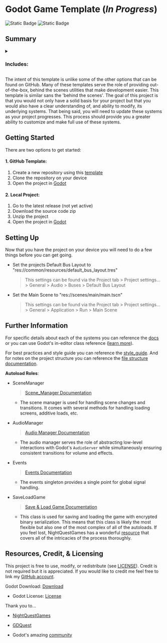 # Godot Game Template (***In Progress***)


![Static Badge](https://img.shields.io/badge/Godot-4.2-blue?logo=godotengine&logoColor=ffffff&style=flat-square&labelColor=121821) 
![Static Badge](https://img.shields.io/badge/License-MIT-750014?style=flat-square&labelColor=121821)


## Summary
<details>
<summary><h3>Includes:</h2></summary>

- Player
  
  > Basic movement state machine with idle, moving, jumping, and falling states
  > already setup.
  
- State Machine
  
  > Basic finite state machine for managing anything with single active states.
  > (e.g. player, enemy, crops, etc.)
  
- Save &amp; Load System
  
  > Uses encrypted binary serialization to provide security, a smaller save file,
  > and a custom save structure. This system is highly customizable for more
  > complex projects. Also contains methods for saving and loading user
  > preferences (controls, volume, etc.).
  
- Scene Manager
  
  > A simple scene manager to provide additional utilites such as a loading screen
  > and simple pause and resume functions to abstract and simplify basic processes.

- Basic Menus
  > Simple main menu, loading screen, and settings menu. They are purely functional
  > and will require sprucing up. They have built in scene changes and buttons for
  > necessary interaction. The settings menu interfaces with necessary systems
  > and can update and save user preferences.

- Simple Audio System
  > This system includes some basic convenience functions and a prebuilt bus layout
  > integrated with the settings system.
</details>

The intent of this template is unlike some of the other options that can be found on GitHub. Many
of these templates serve the role of providing out-of-the-box, behind the scenes utilities that
make development easier. This template is similar sans the 'behind the scenes'. The goal of this
project is that you would not only have a solid basis for your project but that you would also
have a clear understanding of, and ability to modify, its underlying systems. That being said, you
will need to update these systems as your project progresses. This process should provide you a 
greater ability to customize and make full use of these systems.


## Getting Started

There are two options to get started:

#### 1. GitHub Template:
1. Create a new repository using this [template](https://github.com/new?template_name=godot_game_template&template_owner=LucksDev)
2. Clone the repository on your device
3. Open the project in [Godot](https://godotengine.org/download/)

#### 2. Local Project:
1. Go to the latest release (not yet active)
2. Download the source code zip
3. Unzip the project
4. Open the project in [Godot](https://godotengine.org/download/)


## Setting Up

Now that you have the project on your device you will need to do a few things before you can
get going.

- Set the projects Default Bus Layout to "res://common/resources/default_bus_layout.tres"

  > This settings can be found via the Project tab > Project settings... > General > Audio >
  > Buses > Default Bus Layout

- Set the Main Scene to "res://scenes/main/main.tscn"

  > This settings can be found via the Project tab > Project settings... > General > Application >
  > Run > Main Scene


## Further Information

For specific details about each of the systems you can reference the [docs](_docs) or you can use 
Godot's in-editor class reference ([learn more](_docs/in-editor-documentation.md)). 

For best practices and style guide you can reference the [style_guide](_docs/style_guide.md). And for 
notes on the project structure you can reference the [file structure documentation](_docs/file_structure.md).

**Autoload Roles**:

- SceneManager
  
  > [Scene_Manager Documentation](_docs/scene_manager.md)
  
  - The scene manager is used for handling scene changes and transitions. It comes with several
    methods for handling loading screens, additive loads, etc.
    
- AudioManager

  > [Audio Manager Documentation](_docs/audio_manager.md)
  
  - The audio manager serves the role of abstracting low-level interactions with Godot's `AudioServer`
    while simultaneously ensuring consistent transitions for volume and effects.

- Events

  > [Events Documentation](_docs/events.md)

  - The events singleton provides a single point for global signal handling.

- SaveLoadGame

  > [Save & Load Game Documentation](_docs/save_load_game.md)

  - This class is used for saving and loading the game with encrypted binary serialization. This means
    that this class is likely the most flexible but also one of the most complex of all of the autoloads.
    If you feel lost, NightQuestGames has a wonderful
    [resource](https://www.nightquestgames.com/godot-4-save-and-load-games-how-to-build-a-robust-system/)
    that covers all of the intricacies of the process thoroughly.

    
## Resources, Credit, & Licensing

This project is free to use, modify, or redistribute (see [LICENSE](LICENSE.md)). Credit is not required
but it is appreciated. If you would like to credit me feel free to link my 
[GitHub account](https://github.com/LucksDev).

Godot Download: [Download](godotengine.org/download)
- Godot License: [License](godotengine.org/license)

Thank you to...

- [NightQuestGames](https://www.nightquestgames.com/ "NightQuestGames' blog")

- [GDQuest](https://www.gdquest.com/ "GDQuest's website")

- Godot's amazing [community](https://www.bing.com/ck/a?!&&p=f5a756818708d6cfJmltdHM9MTcwMzIwMzIwMCZpZ3VpZD0xMzMyNDg1ZS04NGJkLTY0MTktMmYxZi01YmNlODVjYTY1MzcmaW5zaWQ9NTE5Ng&ptn=3&ver=2&hsh=3&fclid=1332485e-84bd-6419-2f1f-5bce85ca6537&psq=official+godot+discord&u=a1aHR0cHM6Ly9kaXNjb3JkLmNvbS9pbnZpdGUvekg3TlVneg&ntb=1 "Godot's official Discord server")
